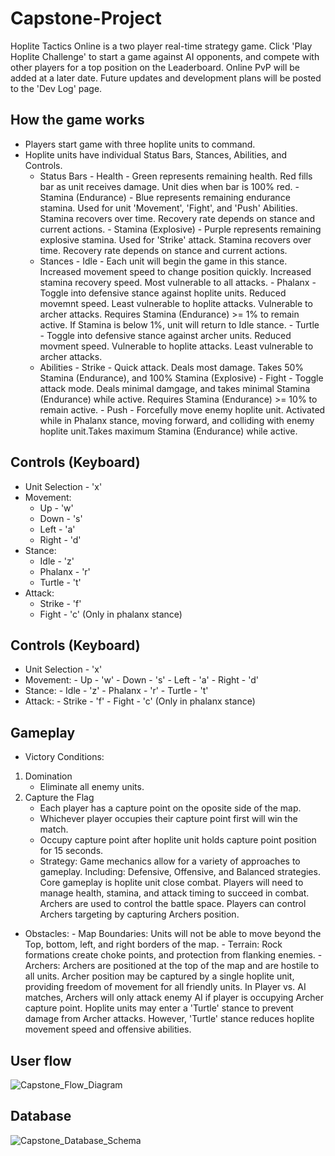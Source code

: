 # Capstone-Project

Hoplite Tactics Online is a two player real-time strategy game. Click 'Play Hoplite Challenge' to start a game against AI opponents, and compete with other players for a top position on the Leaderboard. Online PvP will be added at a later date. Future updates and development plans will be posted to the 'Dev Log' page.

## How the game works

- Players start game with three hoplite units to command.
- Hoplite units have individual Status Bars, Stances, Abilities, and Controls.
  - Status Bars
        - Health - Green represents remaining health. Red fills bar as unit receives damage. Unit dies when bar is 100% red.
        - Stamina (Endurance) - Blue represents remaining endurance stamina. Used for unit 'Movement', 'Fight', and 'Push' Abilities. Stamina recovers over time. Recovery rate depends on stance and current actions.
        - Stamina (Explosive) - Purple represents remaining explosive stamina. Used for 'Strike' attack. Stamina recovers over time. Recovery rate depends on stance and current actions.
  - Stances
        - Idle - Each unit will begin the game in this stance. Increased movement speed to change position quickly. Increased stamina recovery speed. Most vulnerable to all attacks.
        - Phalanx - Toggle into defensive stance against hoplite units. Reduced movemnt speed. Least vulnerable to hoplite attacks. Vulnerable to archer attacks. Requires Stamina (Endurance) >= 1% to remain active. If Stamina is below 1%, unit will return to Idle stance.
        - Turtle - Toggle into defensive stance against archer units. Reduced movment speed. Vulnerable to hoplite attacks. Least vulnerable to archer attacks.
  - Abilities
        - Strike - Quick attack. Deals most damage. Takes 50% Stamina (Endurance), and 100% Stamina (Explosive)
        - Fight - Toggle attack mode. Deals minimal damgage, and takes minimal Stamina (Endurance) while active. Requires Stamina (Endurance) >= 10% to remain active.
        - Push - Forcefully move enemy hoplite unit. Activated while in Phalanx stance, moving forward, and colliding with enemy hoplite unit.Takes maximum Stamina (Endurance) while active.

## Controls (Keyboard)

  - Unit Selection - 'x'
  - Movement:
  	- Up - 'w'
  	- Down - 's'
  	- Left - 'a'
  	- Right - 'd'
  - Stance:
  	- Idle - 'z'
  	- Phalanx - 'r'
  	- Turtle - 't'
  - Attack:
  	- Strike - 'f' 
  	- Fight - 'c' (Only in phalanx stance)

## Controls (Keyboard)

- Unit Selection - 'x'
- Movement:
      - Up - 'w'
      - Down - 's'
      - Left - 'a'
      - Right - 'd'
- Stance:
      - Idle - 'z'
      - Phalanx - 'r'
      - Turtle - 't'
- Attack:
      - Strike - 'f'
      - Fight - 'c' (Only in phalanx stance)

## Gameplay

- Victory Conditions:

1. Domination
      - Eliminate all enemy units.
2. Capture the Flag
      - Each player has a capture point on the oposite side of the map.
      - Whichever player occupies their capture point first will win the match.
      - Occupy capture point after hoplite unit holds capture point position for 15 seconds.
      - Strategy: Game mechanics allow for a variety of approaches to gameplay. Including: Defensive, Offensive, and Balanced strategies. Core gameplay is hoplite unit close combat. Players will need to manage health, stamina, and attack timing to succeed in combat. Archers are used to control the battle space. Players can control Archers targeting by capturing Archers position.

- Obstacles:
      - Map Boundaries: Units will not be able to move beyond the Top, bottom, left, and right borders of the map.
      - Terrain: Rock formations create choke points, and protection from flanking enemies.
      - Archers: Archers are positioned at the top of the map and are hostile to all units. Archer position may be captured by a single hoplite unit, providing freedom of movement for all friendly units. In Player vs. AI matches, Archers will only attack enemy AI if player is occupying Archer capture point. Hoplite units may enter a 'Turtle' stance to prevent damage from Archer attacks. However, 'Turtle' stance reduces hoplite movement speed and offensive abilities.

## User flow

![Capstone_Flow_Diagram](https://github.com/mcogbill/Capstone-Project/assets/9150602/1f25e882-a769-4453-9037-d018970d514e)

## Database

![Capstone_Database_Schema](https://github.com/mcogbill/Capstone-Project/assets/9150602/0d86bf78-604c-45d8-b421-6b5e3f07e91f)

